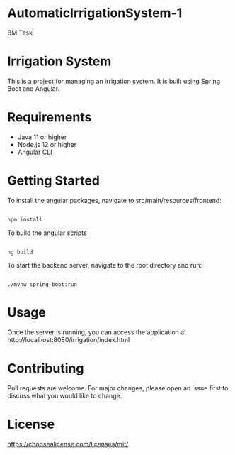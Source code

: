 # AutomaticIrrigationSystem-1
BM Task

# Irrigation System
This is a project for managing an irrigation system. It is built using Spring Boot and Angular.

# Requirements
* Java 11 or higher
* Node.js 12 or higher
* Angular CLI

# Getting Started
To install the angular packages, navigate to src/main/resources/frontend:

<pre><code>
npm install
</code></pre> 

To build the angular scripts

<pre><code>
ng build
</code></pre> 

To start the backend server, navigate to the root directory and run:

<pre><code>
./mvnw spring-boot:run
</code></pre> 

# Usage
Once the server is running, you can access the application at http://localhost:8080/irrigation/index.html

# Contributing
Pull requests are welcome. For major changes, please open an issue first to discuss what you would like to change.

# License
https://choosealicense.com/licenses/mit/ 






